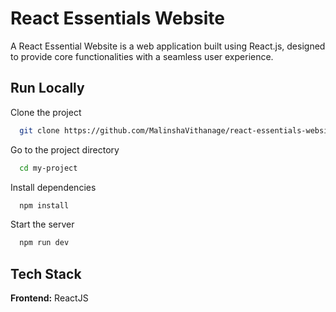 
# React Essentials Website

A React Essential Website is a web application built using React.js, designed to provide core functionalities with a seamless user experience.



## Run Locally

Clone the project

```bash
  git clone https://github.com/MalinshaVithanage/react-essentials-website.git
```

Go to the project directory

```bash
  cd my-project
```

Install dependencies

```bash
  npm install
```

Start the server

```bash
  npm run dev
```


## Tech Stack

**Frontend:** ReactJS





